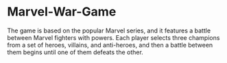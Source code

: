 # Marvel-War-Game
The game is based on the popular Marvel series, and it features a battle between Marvel fighters with powers. Each player selects three champions from a set of heroes, villains, and anti-heroes, and then a battle between them begins until one of them defeats the other.
